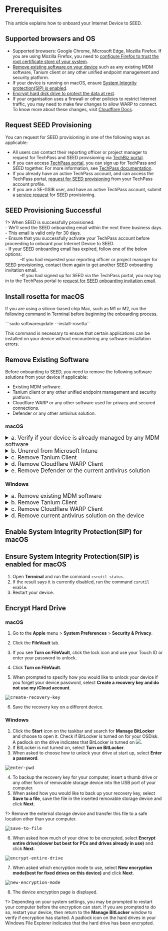 # Prerequisites

This article explains how to onboard your Internet Device to SEED.

## Supported browsers and OS

- Supported browsers: Google Chrome, Microsoft Edge, Mozilla Firefox. If you are using Mozilla Firefox, you need to [configure Firefox to trust the root certificate store of your system](https://support.mozilla.org/en-US/kb/setting-certificate-authorities-firefox).       
- [Remove existing software on your device](#remove-existing-software-on-your-device) such as any existing MDM software, Tanium client or any other unified endpoint management and security platform.
- If your device is running on macOS, ensure [System Integrity protection(SIP) is enabled](#ensure-system-integrity-protectionsip-is-enabled-for-macos).
- [Encrypt hard disk drive to protect the data at rest](#encrypt-your-hard-disk-drive-to-protect-your-data-at-rest). 
- If your organisation uses a firewall or other policies to restrict Internet traffic, you may need to make few changes to allow WARP to connect. To know more about these changes, visit [Cloudflare Docs](https://developers.cloudflare.com/cloudflare-one/connections/connect-devices/warp/deployment/firewall/). 

## Request SEED Provisioning

You can request for SEED provisioning in one of the following ways as applicable:

  - All users can contact their reporting officer or project manager to request for TechPass and SEED provisioning via [TechBiz portal](http://portal.techbiz.suite.gov.sg/).
  - If you can access [TechPass portal](https://portal.techpass.gov.sg/), you can sign up for TechPass and SEED together. For more information, see [TechPass documentation](https://docs.developer.tech.gov.sg/docs/techpass-user-guide/onboard-to-techpass).
  - If you already have an active TechPass account, and can access the TechPass portal, [request for SEED provisioning](https://docs.developer.tech.gov.sg/docs/techpass-user-guide/request-for-seed-provisioning) from your TechPass account profile.
  - If you are a SE-GSIB user, and have an active TechPass account, submit a [service request](https://go.gov.sg/seed-techpass-support) for SEED provisioning.


## SEED Provisioning Successful 

  ?> When SEED is successfully provisioned:<br>- We'll send the SEED onboarding email within the next three business days.<br>- This email is valid only for 30 days.<br>- Ensure that you successfully activate your TechPass account before proceeding to onboard your Internet Device to SEED.<br>- If your SEED onboarding email has expired, follow one of the below options:<br>&nbsp;&nbsp;&nbsp;&nbsp;&nbsp;&nbsp;&nbsp;&nbsp;&nbsp;&nbsp;&nbsp;&nbsp;-If you had requested your reporting officer or project manager for SEED provisioning, contact them again to get another SEED onboarding invitation email.<br>&nbsp;&nbsp;&nbsp;&nbsp;&nbsp;&nbsp;&nbsp;&nbsp;&nbsp;&nbsp;&nbsp;&nbsp;-If you had signed up for SEED via the TechPass portal, you may log in to the TechPass portal to [request for SEED onboarding invitation email](https://docs.developer.tech.gov.sg/docs/techpass-user-guide/request-for-seed-provisioning).

## Install rosetta for macOS

If you are using a silicon-based chip Mac, such as M1 or M2, run the following command in Terminal before beginning the onboarding process.

```sudo softwareupdate --install-rosetta``

This command is necessary to ensure that certain applications can be installed on your device without encountering any software installation errors.

## Remove Existing Software  

Before onboarding to SEED, you need to remove the following software solutions from your device if applicable:

- Existing MDM software.
- Tanium client or any other unified endpoint management and security platform.
- Cloudflare WARP or any other software used for privacy and secured connections.
- Defender or any other antivirus solution.

<!-- tabs:start -->

### **macOS**

<details>
  <summary style="font-size:18px">a. Verify if your device is already managed by any MDM software</summary>

  Complete the following steps to find if your device is already managed by an MDM solution. 
  
  1. Choose the appropriate step based on your macOS version.
    
      a. If your macOS version is macOS 11 (macOS Big Sur) or macOS 12 (macOS Monterey), go to the **Apple** menu > **System Preferences** > **Profiles**.

      b. If your macOS version is macOS 13 (Ventura), go to the **Apple** menu > **System Settings** > **Privacy and Security** > **Profiles** on the right.(You may need to scroll down.)

  2. Click **Management Profile**.
     
      a. If your macOS version is macOS 11 (macOS Big Sur) or macOS 12 (macOS Monterey), and see a page similar to the following, it indicates you already have an MDM software.

  <kbd>![verify-other-mdm](images/onboarding-for-macos/verify-other-mdm.png)</kbd>

      b. If your macOS version is macOS 13 (Ventura) and see a similar page, it indicates you already have an MDM software.

    ![verify-other-mdm-on-ventura](images/onboarding-for-macos/verify-other-mdm-on-ventura.png)
     
 3. Choose the appropriate step:
 
    a. When you confirm that your Internet Device is not managed by any MDM currently, proceed to step **c.Remove Tanium Client** to find if you have Tanium Client and remove it.

    b. If your Internet Device is managed by an MDM, on the **Management Profile**, go to **Settings** to identify the current MDM software.
  ![verify-other-mdm](images/onboarding-for-macos/management-profile-settings.png)

?><br>- If you see Microsoft Intune in the settings, it indicates that **Microsoft Intune** is your MDM. Proceed to the next **step b. Unenrol from Microsoft Intune**<br>- To unenrol your device from MDM software other than Microsoft Intune, contact your organisation's IT administrator.

</details>
<details>
  <summary style="font-size:18px">b. Unenrol from Microsoft Intune</summary>

Complete the following steps to remove your device from Intune. 

?> To find if your device is enrolled with Intune, see step **a. Verify if your device is already managed by any MDM software**.

  1. Sign in to the **Company Portal** app.
  <kbd>![sign-in-to-company-portal](images/onboarding-for-macos/sign-in-to-company-portal.png)</kbd>
  4. Go to **Devices** and click the three dots beside the device you want to unenrol.
  5. Choose **Remove**.
  <kbd>![devices](images/onboarding-for-macos/devices-2.png)</kbd>
  6. When prompted to confirm the removal, select **Remove**.
  7. Click your profile icon and **Sign out** of the **Company Portal**.

</details>

<details>
  <summary style="font-size:18px">c. Remove Tanium Client</summary>

Complete the following steps to find if Tanium Client is available on your device and remove it.

  1. Open **Terminal** and run the following command:

   ```
  sudo ls /Library/Tanium/TaniumClient
   ```
  2. When prompted for password, enter your macOS password.

  3. If you see the below on your **Terminal**, it indicates that Tanium Client is installed on your device and go to step 4. If not, proceed to step d. **Remove Cloudflare WARP client**.

   <kbd>![tanium-client](images/clean-up-instructions-macos.png)</kbd>

  4. Run the following commands in **Terminal**.

     ```
     sudo launchctl unload /Library/LaunchDaemons/com.tanium.taniumclient.plist

     sudo launchctl remove com.tanium.taniumclient > /dev/null 2 >&1

     sudo rm /Library/LaunchDaemons/com.tanium.taniumclient.plist

     sudo rm /Library/LaunchDaemons/com.tanium.trace.recorder.plist

     sudo rm -rf /Library/Tanium/

     sudo rm /var/db/receipts/com.tanium.taniumclient.TaniumClient.pkg.bom

     sudo rm /var/db/receipts/com.tanium.taniumclient.TaniumClient.pkg.plist

     sudo rm /var/db/receipts/com.tanium.tanium.client.bom

     sudo rm /var/db/receipts/com.tanium.tanium.client.plist

    ```

4. Enter your macOS password when prompted. Once the commands are successfully executed, Tanium Client is removed from your device.

</details>
<details>
  <summary style="font-size:18px">d. Remove Cloudflare WARP Client</summary>

Complete the following steps to find if Cloudflare WARP client is available on your device and remove it.  

  1. Click the **Finder** icon in the **Dock**.
  2. Choose **Applications**.
  3. Search for **Cloudflare WARP.app**.
  4. If available, open **Terminal** and run the following command:
    ```
    sudo /bin/sh /Applications/Cloudflare\ WARP.app/Contents/Resources/uninstall.sh
    ```

  5. When prompted, enter your macOS password.

</details>
<details><summary style="font-size:18px">e. Remove Defender or the current antivirus solution</summary>

If your device is already enrolled with Defender or any other antivirus solution, it has to be completely unenrolled from it before you proceed to onboard the device to SEED.

Complete the following steps to find if Defender is your current antivirus solution and remove it from your device.

?> If you have other antivirus solution, please contact your administrator to remove it.


1. Open **Terminal** and run `mdatp health`.   
2. Choose the appropriate step:
  
   a. If you get a `mdatp: command not found` error, it means you do not have Defender installed on your device. You can skip the remaining steps in this section.

   b. Take note of the value displayed for **org_id**.
  
  3. Identify the organisation corresponding to this **org_id** from the following table. This is the organisation that is linked to your Defender or antivirus solution on your device.

  | org_id  | Defender organisation | Offboarding package |
  | ------------- |:-------------:|:-------------:|
  | faa36a5e-2da6-4225-8e27-226177c801a0      | WOG     | [Download offboarding package](https://k3uwa66lu3tj6uxft46666ynhe0uvzor.lambda-url.ap-southeast-1.on.aws/local_wog_mac)    |
  | 49237d71-42ac-425a-a803-881b92cc18ce  | TechPass    | [Download offboarding package](https://k3uwa66lu3tj6uxft46666ynhe0uvzor.lambda-url.ap-southeast-1.on.aws/local_tp_mac)     |
  | 6389e966-e334-461d-86ce-0fed12484620 | Hive | Contact [Hive support](mailto:GDS_DEN@hive.gov.sg) to get the offboarding package. |


!> **Important**<br>- If your **Defender organisation** is **Hive**, skip the remaining steps in this document. You need to get the offboarding package from the Hive support and unenrol your device from Defender. See the [offboarding FAQs](offboard-device/seed-offboarding-faqs.md) to know how to unenrol your device from Defender using the Hive offboarding package.<br><br>- If your **Defender organisation** is either **WOG** or **TechPass**, it indicates that this device may already have been onboarded to SEED under a different TechPass profile. So you need to offboard this device first before proceeding further. <br><br>- If your **Defender organisation** is **none of the above**, contact the IT support of the organisation that provided you with the device.

4. Log in with your TechPass to download the offboarding package.
5. Go to the folder where you downloaded the ZIP file and extract the files. You should see the following two files.

![extract-files](images/macos-extracted-files-for-offboarding.png)

?> **Note**: The file names vary with the organisation.

6. On your **Terminal**, go to the folder where you extracted the files. For example, if they are in the **Downloads** > **Offboarding_local_wog_mac** folder, go to that folder.

![cd-extracted-folder](images/macos-cd-downloads.png)

7. Copy the below and run it on the same **Terminal**.

    ```
    sudo chmod +x local_mac_offboarding.sh
    ```

8. When prompted for a **Password**, enter your device password.
9. Copy and run the following command on your **Terminal**.

    ```
    sudo ./local_mac_offboarding.sh
    ```

When you see the following success message on your **Terminal**, you are automatically directed to a form to submit the Intune Device ID.

![macos-success-message](images/macos-success-message.png)

10. Ensure your **Intune Device ID** is displayed on the form. If it is not displayed, provide it. See [Get Intune Device ID](https://docs.developer.tech.gov.sg/docs/security-suite-for-engineering-endpoint-devices/offboard-device/mac-os-using-script?id=get-intune-device-id). 
11. Enter your organisational email address in **Organisational Email Address** and click **Verify**.
12. Enter the OTP you receive at this email address.  
13. Click **Submit**. When this request is processed successfully, we send a notification via email.

![successfully-offboarded-email](images/macos-successfully-offboarded-email.png)

</details>

### **Windows**

<details>
  <summary style="font-size:18px">a. Remove existing MDM software</summary>

Complete the following steps to find if your device is managed by an MDM solution and remove it.  

  1. Click **Start** icon on the taskbar.
  2. Go to **Settings** > **Accounts**.
  3. From the left menu, choose **Access work or school**.

?> If your device is managed by an MDM, your username in your organisation's domain will be displayed under **Work or school account**.

  4. Click **Work or school account** and then select **Disconnect**.


</details>

<details>
  <summary style="font-size:18px">b. Remove Tanium Client</summary>

Complete the following steps to find if Tanium client is available on your device and remove it.  

  1. Click **Start** icon on the taskbar.
  2. Go to **Settings** > **Apps** and search for **Tanium Client**.
  3. If available, choose it and then click **Uninstall**.

</details>

<details>
  <summary style="font-size:18px">c. Remove Cloudflare WARP Client</summary>

Complete the following steps to find if Cloudflare WARP client is available on your device and remove it.

  1. Click **Start** icon on the taskbar.
  2. Go to **Settings** > **Apps** and search for **Cloudflare WARP**.
  3. If available, choose **Cloudflare WARP** and then click **Uninstall**.

</details>

<details><summary style="font-size:18px">d. Remove current antivirus solution on the device</summary>

If your device is already enrolled with Defender or any other antivirus solution, it has to be completely unenrolled from it before you proceed to onboard the device to SEED.

Complete the following steps to find if Defender is your current antivirus solution and remove it from your device.

1. Go to the **Start** menu and enter **Powershell**.
2. Right-click on the search result for **PowerShell** and select **Run as Administrator**

![open powershell](images/offboarding-windows/run_powershell.png)

3. On **Powershell**, run the following command.

```
$reg64 = [Microsoft.Win32.RegistryKey]::OpenBaseKey([Microsoft.Win32.RegistryHive]::LocalMachine, [Microsoft.Win32.RegistryView]::Registry64)
$OrgID =  $reg64.OpenSubKey("SOFTWARE\MICROSOFT\Windows Advanced Threat Protection\Status").GetValue("OrgID")
echo $OrgID
```

4. Take note of the value displayed for **OrgID**.

![find-org-id](images/offboarding-windows/org_id_win.png)

?> Note: If you don't get any response, it means you do not have Defender installed on your device. You can skip the steps in this section.

5. Refer to the following table and identify your **Defender organisation** and download the offboarding package.

  | OrgID | Defender organisation | Offboarding package |
  | ------------- |:-------------:|:-------------:|
  | faa36a5e-2da6-4225-8e27-226177c801a0      | WOG     | [Download offboarding script](https://k3uwa66lu3tj6uxft46666ynhe0uvzor.lambda-url.ap-southeast-1.on.aws/local_wog_windows) |
  | 49237d71-42ac-425a-a803-881b92cc18ce  | TechPass    | [Download offboarding script](https://k3uwa66lu3tj6uxft46666ynhe0uvzor.lambda-url.ap-southeast-1.on.aws/local_tp_windows)    |
  | 6389e966-e334-461d-86ce-0fed12484620 | Hive | Contact [Hive support](mailto:GDS_DEN@hive.gov.sg) to get the offboarding package. |

  !> **Important**<br>- If your **Defender organisation** is **Hive**, please skip the remaining steps in this document. You need to get the offboarding package from the Hive support and unenrol your device from Defender. See the [offboarding FAQs](offboard-device/seed-offboarding-faqs.md) to know how to unenrol your device from Defender using the Hive offboarding package.<br><br>- If your **Defender organisation** is either **WOG** or **TechPass**, it indicates that this device may already have been onboarded to SEED under a different TechPass profile. So you need to [offboard](offboard-device/offboard-device-from-seed) this device first before proceeding further. <br><br>- If your **Defender organisation** is **none of the above**, contact the IT support of the organisation that provided you with the device.

6. Go to the folder where you downloaded the ZIP file and extract the files. You should see the following two files.

![extract-files](images/offboarding-windows/windows-extracted-files.png)

?> **Note**: The file names vary with the organisation.

7. Right-click the unzipped folder to select **Show more options** > **Copy as path**. The folder path is now saved to your clipboard.

8. On **Powershell**, run the following command to go to the folder which has the extracted files:

    ```
    cd {Path from clipboard}
    ```

    For example:

    ```
    cd "C:\Users\testUser\Downloads\Offboarding_local_tp_windows"

    ```

    ![directory](images/offboarding-windows/windows_cd_downloads.png)

10. To run the script, enter the following command:

    ```
    powershell.exe -ExecutionPolicy Bypass .\local_windows_offboarding.ps1

    ```

When you see the following success message on your **Powershell**, you are automatically directed to a form to submit the Intune Device ID.

![macos-success-message](images/offboarding-windows/windows_success_message.png)

11. Ensure your **Intune Device ID** is displayed on the form. If it is not displayed, provide it. See [Get Intune Device ID](https://docs.developer.tech.gov.sg/docs/security-suite-for-engineering-endpoint-devices/offboard-device/mac-os-using-script?id=get-intune-device-id). 
12. Enter your organisational email address in **Organisational Email Address** and click **Verify**.
13. Enter the OTP you receive at this email address.  
14. Click **Submit**. When this request is processed successfully, we send a notification via email.

![successfully-offboarded-email](images/macos-successfully-offboarded-email.png)

</details>

<!-- tabs:end -->

## Enable System Integrity Protection(SIP) for macOS

## Ensure System Integrity Protection(SIP) is enabled for macOS

1. Open **Terminal** and run the command `csrutil status`.
2. If the result says it is currently disabled, run the command `csrutil enable`.
3. Restart your device.


## Encrypt Hard Drive 

<!-- tabs:start -->

### macOS

1. Go to the **Apple** menu > **System Preferences** > **Security & Privacy**.

2. Click the **FileVault** tab.

3. If you see **Turn on FileVault**, click the lock icon and use your Touch ID or enter your password to unlock.

4. Click **Turn on FileVault**.

5. When prompted to specify how you would like to unlock your device if you forget your device password,  select **Create a recovery key and do not use my iCloud account**.

<kbd>![create-recovery-key](images/onboarding-for-macos/create-recovery-key-1.png)</kbd>

6. Save the recovery key on a different device.

### Windows

1. Click the **Start** icon on the taskbar and search for **Manage BitLocker** and choose to open it. Check if BitLocker is turned on for your OSDisk. A padlock on the drive indicates that BitLocker is turned on ![](images/onboarding-instructions-for-windows/bitlocker-enabled.png).
2. If BitLocker is not turned on, select **Turn on BitLocker**.
3. When asked to choose how to unlock your drive at start up, select **Enter a password**.

<kbd>![enter-pwd](images/onboarding-instructions-for-windows/enter-pwd.png ':size=600')</kbd>

4. To backup the recovery key for your computer, insert a thumb drive or any other form of removable storage device into the USB port of your computer.
5. When asked how you would like to back up your recovery key, select **Save to a file**, save the file in the inserted removable storage device and click **Next**.

?> Remove the external storage device and transfer this file to a safe location other than your computer.

<kbd>![save-to-file](images/onboarding-instructions-for-windows/save-to-file.png ':size=600')</kbd>

6. When asked how much of your drive to be encrypted, select **Encrypt entire drive(slower but best for PCs and drives already in use)** and click **Next**.

<kbd>![encrypt-entire-drive](images/onboarding-instructions-for-windows/encrypt-entire-drive.png ':size=600')</kbd>

7. When asked which encryption mode to use, select **New encryption mode(best for fixed drives on this device)** and click **Next**.

<kbd>![new-encryption-mode](images/onboarding-instructions-for-windows/new-encryption-mode.png ':size=600')</kbd>

8. The device encryption page is displayed. <!--Click **Start encrypting**.-->

?> Depending on your system settings, you may be prompted to restart your computer before the encryption can start. If you are prompted to do so, restart your device, then return to the **Manage BitLocker** window to verify if encryption has started. A padlock icon on the hard drives in your Windows File Explorer indicates that the hard drive has been encrypted.

<!-- tabs:end -->

